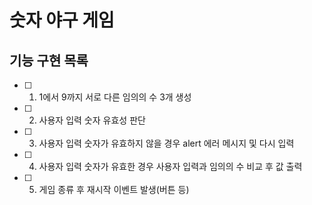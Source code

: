 # 숫자 야구 게임

## 기능 구현 목록

- [ ] 1. 1에서 9까지 서로 다른 임의의 수 3개 생성
- [ ] 2. 사용자 입력 숫자 유효성 판단
- [ ] 3. 사용자 입력 숫자가 유효하지 않을 경우 alert 에러 메시지 및 다시 입력
- [ ] 4. 사용자 입력 숫자가 유효한 경우 사용자 입력과 임의의 수 비교 후 값 출력
- [ ] 5. 게임 종류 후 재시작 이벤트 발생(버튼 등)

